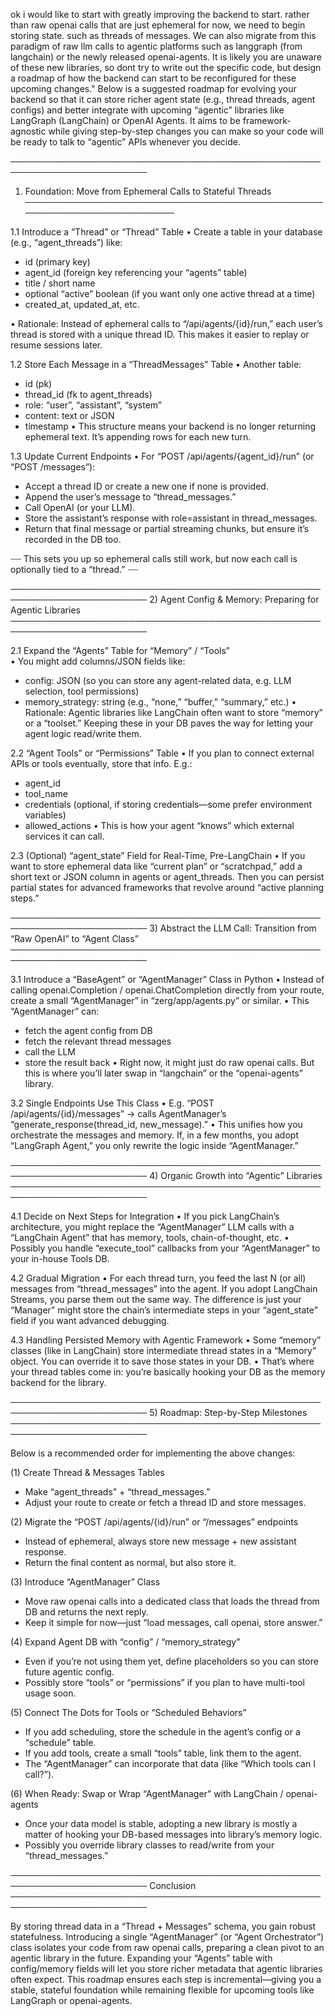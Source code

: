 ok i would like to start with greatly improving the backend to start. rather than raw openai calls that are just ephemeral for now, we need to begin storing state. such as threads of messages. We can also migrate from this paradigm of raw llm calls to agentic platforms such as langgraph (from langchain) or the newly released openai-agents. It is likely you are unaware of these new libraries, so dont try to write out the specific code, but design a roadmap of how the backend can start to be reconfigured for these upcoming changes."
Below is a suggested roadmap for evolving your backend so that it can store richer agent state (e.g., thread threads, agent configs) and better integrate with upcoming “agentic” libraries like LangGraph (LangChain) or OpenAI Agents. It aims to be framework-agnostic while giving step-by-step changes you can make so your code will be ready to talk to “agentic” APIs whenever you decide.

────────────────────────────────────────────────────────────────────────
1) Foundation: Move from Ephemeral Calls to Stateful Threads
────────────────────────────────────────────────────────────────────────

1.1 Introduce a “Thread” or “Thread” Table
• Create a table in your database (e.g., “agent_threads”) like:
   - id (primary key)
   - agent_id (foreign key referencing your “agents” table)
   - title / short name
   - optional “active” boolean (if you want only one active thread at a time)
   - created_at, updated_at, etc.

• Rationale: Instead of ephemeral calls to “/api/agents/{id}/run,” each user’s thread is stored with a unique thread ID. This makes it easier to replay or resume sessions later.

1.2 Store Each Message in a “ThreadMessages” Table
• Another table:
   - id (pk)
   - thread_id (fk to agent_threads)
   - role: “user”, “assistant”, “system”
   - content: text or JSON
   - timestamp
• This structure means your backend is no longer returning ephemeral text. It’s appending rows for each new turn.

1.3 Update Current Endpoints
• For “POST /api/agents/{agent_id}/run” (or “POST /messages”):
  - Accept a thread ID or create a new one if none is provided.
  - Append the user’s message to “thread_messages.”
  - Call OpenAI (or your LLM).
  - Store the assistant’s response with role=assistant in thread_messages.
  - Return that final message or partial streaming chunks, but ensure it’s recorded in the DB too.

┈┈ This sets you up so ephemeral calls still work, but now each call is optionally tied to a “thread.” ┈┈

────────────────────────────────────────────────────────────────────────
2) Agent Config & Memory: Preparing for Agentic Libraries
────────────────────────────────────────────────────────────────────────

2.1 Expand the “Agents” Table for “Memory” / “Tools”  
• You might add columns/JSON fields like:
  - config: JSON (so you can store any agent-related data, e.g. LLM selection, tool permissions)
  - memory_strategy: string (e.g., “none,” “buffer,” “summary,” etc.)
• Rationale: Agentic libraries like LangChain often want to store “memory” or a “toolset.” Keeping these in your DB paves the way for letting your agent logic read/write them.

2.2 “Agent Tools” or “Permissions” Table
• If you plan to connect external APIs or tools eventually, store that info. E.g.:
   - agent_id
   - tool_name
   - credentials (optional, if storing credentials—some prefer environment variables)
   - allowed_actions
• This is how your agent “knows” which external services it can call.

2.3 (Optional) “agent_state” Field for Real-Time, Pre-LangChain
• If you want to store ephemeral data like “current plan” or “scratchpad,” add a short text or JSON column in agents or agent_threads. Then you can persist partial states for advanced frameworks that revolve around “active planning steps.”

────────────────────────────────────────────────────────────────────────
3) Abstract the LLM Call: Transition from “Raw OpenAI” to “Agent Class”
────────────────────────────────────────────────────────────────────────

3.1 Introduce a “BaseAgent” or “AgentManager” Class in Python
• Instead of calling openai.Completion / openai.ChatCompletion directly from your route, create a small “AgentManager” in “zerg/app/agents.py” or similar. 
• This “AgentManager” can:
  - fetch the agent config from DB
  - fetch the relevant thread messages
  - call the LLM
  - store the result back
• Right now, it might just do raw openai calls. But this is where you’ll later swap in “langchain” or the “openai-agents” library.

3.2 Single Endpoints Use This Class
• E.g. “POST /api/agents/{id}/messages” → calls AgentManager’s “generate_response(thread_id, new_message).”
• This unifies how you orchestrate the messages and memory. If, in a few months, you adopt “LangGraph Agent,” you only rewrite the logic inside “AgentManager.”

────────────────────────────────────────────────────────────────────────
4) Organic Growth into “Agentic” Libraries
────────────────────────────────────────────────────────────────────────

4.1 Decide on Next Steps for Integration
• If you pick LangChain’s architecture, you might replace the “AgentManager” LLM calls with a “LangChain Agent” that has memory, tools, chain-of-thought, etc. 
• Possibly you handle “execute_tool” callbacks from your “AgentManager” to your in-house Tools DB.

4.2 Gradual Migration
• For each thread turn, you feed the last N (or all) messages from “thread_messages” into the agent. If you adopt LangChain Streams, you parse them out the same way. The difference is just your “Manager” might store the chain’s intermediate steps in your “agent_state” field if you want advanced debugging.

4.3 Handling Persisted Memory with Agentic Framework
• Some “memory” classes (like in LangChain) store intermediate thread states in a “Memory” object. You can override it to save those states in your DB. 
• That’s where your thread tables come in: you’re basically hooking your DB as the memory backend for the library.

────────────────────────────────────────────────────────────────────────
5) Roadmap: Step-by-Step Milestones
────────────────────────────────────────────────────────────────────────

Below is a recommended order for implementing the above changes:

(1) Create Thread & Messages Tables
   - Make “agent_threads” + “thread_messages.” 
   - Adjust your route to create or fetch a thread ID and store messages.

(2) Migrate the “POST /api/agents/{id}/run” or “/messages” endpoints  
   - Instead of ephemeral, always store new message + new assistant response. 
   - Return the final content as normal, but also store it.

(3) Introduce “AgentManager” Class  
   - Move raw openai calls into a dedicated class that loads the thread from DB and returns the next reply.  
   - Keep it simple for now—just “load messages, call openai, store answer.”

(4) Expand Agent DB with “config” / “memory_strategy”  
   - Even if you’re not using them yet, define placeholders so you can store future agentic config. 
   - Possibly store “tools” or “permissions” if you plan to have multi-tool usage soon.

(5) Connect The Dots for Tools or “Scheduled Behaviors”  
   - If you add scheduling, store the schedule in the agent’s config or a “schedule” table. 
   - If you add tools, create a small “tools” table, link them to the agent. 
   - The “AgentManager” can incorporate that data (like “Which tools can I call?”).

(6) When Ready: Swap or Wrap “AgentManager” with LangChain / openai-agents  
   - Once your data model is stable, adopting a new library is mostly a matter of hooking your DB-based messages into library’s memory logic. 
   - Possibly you override library classes to read/write from your “thread_messages.”

────────────────────────────────────────────────────────────────────────
Conclusion
────────────────────────────────────────────────────────────────────────

By storing thread data in a “Thread + Messages” schema, you gain robust statefulness. Introducing a single “AgentManager” (or “Agent Orchestrator”) class isolates your code from raw openai calls, preparing a clean pivot to an agentic library in the future. Expanding your “Agents” table with config/memory fields will let you store richer metadata that agentic libraries often expect. This roadmap ensures each step is incremental—giving you a stable, stateful foundation while remaining flexible for upcoming tools like LangGraph or openai-agents.